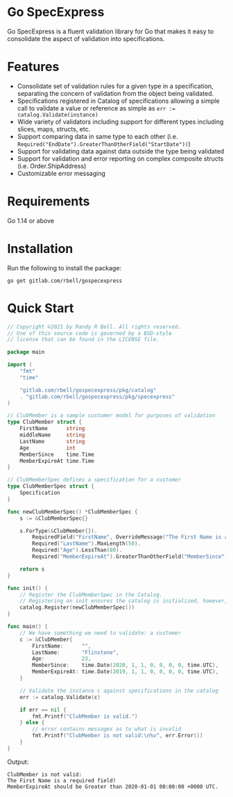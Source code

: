 # Go SpecExpress
Go SpecExpress is a fluent validation library for Go that makes it easy to consolidate the aspect of validation into specifications.

# Features
- Consolidate set of validation rules for a given type in a specification, separating the concern of validation from the object being validated.
- Specifications registered in Catalog of specifications allowing a simple call to validate a value or reference as simple as `err := catalog.Validate(instance)`
- Wide variety of validators including support for different types including slices, maps, structs, etc.
- Support comparing data in same type to each other (i.e. `Required("EndDate").GreaterThanOtherField("StartDate"))`)
- Support for validating data against data outside the type being validated 
- Support for validation and error reporting on complex composite structs (i.e. Order.ShipAddress)
- Customizable error messaging

# Requirements
Go 1.14 or above

# Installation
Run the following to install the package:
```
go get gitlab.com/rbell/gospecexpress
```

# Quick Start

```go
// Copyright ©2021 by Randy R Bell. All rights reserved.
// Use of this source code is governed by a BSD-style
// license that can be found in the LICENSE file.

package main

import (
	"fmt"
	"time"

	"gitlab.com/rbell/gospecexpress/pkg/catalog"
	. "gitlab.com/rbell/gospecexpress/pkg/specexpress"
)

// ClubMember is a sample customer model for purposes of validation
type ClubMember struct {
	FirstName      string
	middleName     string
	LastName       string
	Age            int
	MemberSince    time.Time
	MemberExpireAt time.Time
}

// ClubMemberSpec defines a specification for a customer
type ClubMemberSpec struct {
	Specification
}

func newClubMemberSpec() *ClubMemberSpec {
	s := &ClubMemberSpec{}

	s.ForType(&ClubMember{}).
		RequiredField("FirstName", OverrideMessage("The First Name is a required field!")).MaxLength(5).
		Required("LastName").MaxLength(50).
		Required("Age").LessThan(80).
		Required("MemberExpireAt").GreaterThanOtherField("MemberSince")

	return s
}

func init() {
	// Register the ClubMemberSpec in the Catalog.
	// Registering on init ensures the catalog is initialized, however, registration can happen anytime before the catalog is used.
	catalog.Register(newClubMemberSpec())
}

func main() {
	// We have something we need to validate: a customer
	c := &ClubMember{
		FirstName:      "",
		LastName:       "Flinstone",
		Age:            23,
		MemberSince:    time.Date(2020, 1, 1, 0, 0, 0, 0, time.UTC),
		MemberExpireAt: time.Date(2019, 1, 1, 0, 0, 0, 0, time.UTC),
	}

	// Validate the instance c against specifications in the catalog
	err := catalog.Validate(c)

	if err == nil {
		fmt.Printf("ClubMember is valid.")
	} else {
		// error contains messages as to what is invalid
		fmt.Printf("ClubMember is not valid:\n%v", err.Error())
	}
}
```
Output:
```
ClubMember is not valid:
The First Name is a required field!
MemberExpireAt should be Greater than 2020-01-01 00:00:00 +0000 UTC.
```

